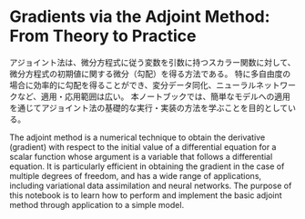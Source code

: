 # Gradients via the Adjoint Method: From Theory to Practice

アジョイント法は、微分方程式に従う変数を引数に持つスカラー関数に対して、微分方程式の初期値に関する微分（勾配）を得る方法である。
特に多自由度の場合に効率的に勾配を得ることができ、変分データ同化、ニューラルネットワークなど、適用・応用範囲は広い。
本ノートブックでは、簡単なモデルへの適用を通じてアジョイント法の基礎的な実行・実装の方法を学ぶことを目的としている。

The adjoint method is a numerical technique to obtain the derivative (gradient) with respect to the initial value of a differential equation for a scalar function whose argument is a variable that follows a differential equation.
It is particularly efficient in obtaining the gradient in the case of multiple degrees of freedom, and has a wide range of applications, including variational data assimilation and neural networks.
The purpose of this notebook is to learn how to perform and implement the basic adjoint method through application to a simple model.
